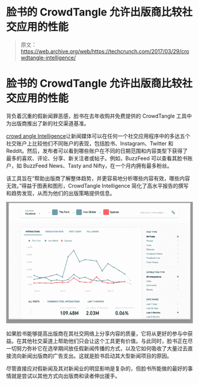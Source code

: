 # 脸书的 CrowdTangle 允许出版商比较社交应用的性能

> 原文：<https://web.archive.org/web/https://techcrunch.com/2017/03/29/crowdtangle-intelligence/>

# 脸书的 CrowdTangle 允许出版商比较社交应用的性能

背负着沉重的假新闻罪恶感，脸书在去年收购并免费提供的 CrowdTangle 工具中为出版商推出了新的社交渠道基准。

[crowd angle Intelligence](https://web.archive.org/web/20230307212051/http://www.crowdtangle.com/blog/intelligence)让新闻媒体可以在任何一个社交应用程序中的多达五个社交账户上比较他们不同账户的表现，包括脸书、Instagram、Twitter 和 Reddit。然后，发布者可以看到哪些账户在不同的日期范围和内容类型下获得了最多的喜欢、评论、分享、新关注者或帖子。例如，BuzzFeed 可以查看其脸书账户，如 BuzzFeed News、Tasty and Nifty，在一个月内拥有最多粉丝。

该工具旨在“帮助出版商了解整体趋势，并更容易地分析哪些内容有效，哪些内容无效。”得益于图表和图形，CrowdTangle Intelligence 简化了高水平报告的撰写和趋势发现，从而为他们的出版策略提供信息。

![](img/8c602cb14ff80f009b1396ce6a942d89.png)

如果脸书能够提高出版商在其社交网络上分享内容的质量，它将从更好的参与中获益。在其他社交渠道上帮助他们只会让这个工具更有价值。与此同时，脸书正在尽一切努力弥补它在选举期间放任假新闻传播的方式，以及它如何吸收了大量过去直接流向新闻出版商的广告支出。这就是脸书启动其大型新闻项目的原因。

尽管直接应对假新闻及其对新闻业的明显影响是复杂的，但脸书所能做的最好的事情就是尝试以其他方式向出版商和读者伸出援手。